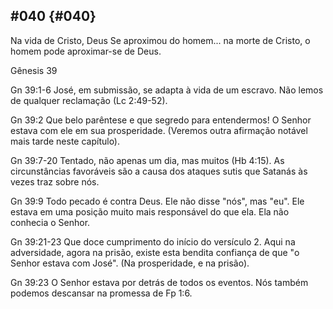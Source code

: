 ## #040 {#040}

Na vida de Cristo, Deus Se aproximou do homem... na morte de Cristo, o homem pode aproximar-se de Deus.

Gênesis 39

Gn 39:1-6 José, em submissão, se adapta à vida de um escravo. Não lemos de qualquer reclamação (Lc 2:49-52).

Gn 39:2 Que belo parêntese e que segredo para entendermos! O Senhor estava com ele em sua prosperidade. (Veremos outra afirmação notável mais tarde neste capítulo).

Gn 39:7-20 Tentado, não apenas um dia, mas muitos (Hb 4:15). As circunstâncias favoráveis são a causa dos ataques sutis que Satanás às vezes traz sobre nós.

Gn 39:9 Todo pecado é contra Deus. Ele não disse &quot;nós&quot;, mas &quot;eu&quot;. Ele estava em uma posição muito mais responsável do que ela. Ela não conhecia o Senhor.

Gn 39:21-23 Que doce cumprimento do início do versículo 2\. Aqui na adversidade, agora na prisão, existe esta bendita confiança de que &quot;o Senhor estava com José&quot;. (Na prosperidade, e na prisão).

Gn 39:23 O Senhor estava por detrás de todos os eventos. Nós também podemos descansar na promessa de Fp 1:6.